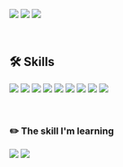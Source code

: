 
<a href="https://ag-su.github.io/myblog"><img src="https://img.shields.io/badge/Data Blog-EA4AAA?style=plastic&logo=GitHub Sponsors&logoColor=white"/><a/>
<a href="https://agsu.tistory.com"><img src="https://img.shields.io/badge/Tech Blog-000000?style=plastic&logo=Tistory&logoColor=white"/><a/>
<a href="https://mail.google.com/mail/u/0/?tab=rm#inbox?compose=new
"><img src="https://img.shields.io/badge/eunsugim815@gmail.com-EA4335?style=plastic&logo=Gmail&logoColor=white"/><a/>
  
 
<br> 
  
  
## 🛠️ Skills 

<a><img src="https://img.shields.io/badge/Python-3776AB?style=plastic&logo=Pyhon&logoColor=white"/></a>
<a><img src="https://img.shields.io/badge/NumPy-013243?style=plastic&logo=NumPy&logoColor=white"/></a>
<a><img src="https://img.shields.io/badge/pandas-150458?style=plastic&logo=pandas&logoColor=white"/></a>
<a><img src="https://img.shields.io/badge/scikit-learn
-F7931E?style=plastic&logo=scikit-learn
&logoColor=white"/></a>
<a><img src="https://img.shields.io/badge/TensorFlow-FF6F00?style=plastic&logo=TensorFlow&logoColor=white"/></a>
<a><img src="https://img.shields.io/badge/MySQL-4479A1?style=plastic&logo=MySQL&logoColor=white"/></a>
<a><img src="https://img.shields.io/badge/JavaScript-F7DF1E?style=plastic&logo=JavaScript&logoColor=white"/></a>
<a><img src="https://img.shields.io/badge/Express-000000?style=plastic&logo=Express&logoColor=white"/></a>
<a><img src="https://img.shields.io/badge/MongoDB-47A248?style=plastic&logo=MongoDB&logoColor=white"/></a>

<br>
  
### ✏️ The skill I'm learning
<a><img src="https://img.shields.io/badge/Docker-2496ED?style=plastic&logo=Docker&logoColor=white"/></a>
<a><img src="https://img.shields.io/badge/Kubernetes-326CE5?style=plastic&logo=Kubernetes&logoColor=white"/></a>


  
  
<!--
**ag-su/ag-su** is a ✨ _special_ ✨ repository because its `README.md` (this file) appears on your GitHub profile.

Here are some ideas to get you started:

- 🔭 I’m currently working on ...
- 🌱 I’m currently learning ...
- 👯 I’m looking to collaborate on ...
- 🤔 I’m looking for help with ...
- 💬 Ask me about ...
- 📫 How to reach me: ...
- 😄 Pronouns: ...
- ⚡ Fun fact: ...
-->
